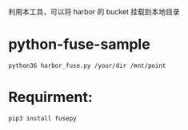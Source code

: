 利用本工具，可以将 harbor 的 bucket 挂载到本地目录
# python-fuse-sample
    python36 harbor_fuse.py /your/dir /mnt/point

# Requirment:
    pip3 install fusepy
